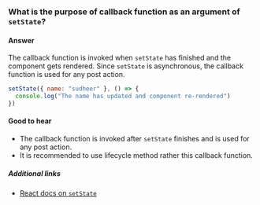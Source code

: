 ### What is the purpose of callback function as an argument of `setState`?

#### Answer

The callback function is invoked when `setState` has finished and the component gets rendered. Since `setState` is asynchronous, the callback function is used for any post action.

```jsx
setState({ name: "sudheer" }, () => {
  console.log("The name has updated and component re-rendered")
})
```

#### Good to hear

- The callback function is invoked after `setState` finishes and is used for any post action.
- It is recommended to use lifecycle method rather this callback function.

##### Additional links

- [React docs on `setState`](https://reactjs.org/docs/react-component.html#setstate)

<!-- tags: (react,javascript) -->

<!-- expertise: (1) -->
